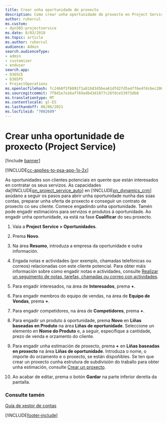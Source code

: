 ```yaml
---
title: Crear unha oportunidade de proxecto
description: Como crear unha oportunidade de proxecto en Project Service
author: ruhercul
ms.custom:
- dyn365-projectservice
ms.date: 8/03/2018
ms.topic: article
ms.author: ruhercul
audience: Admin
search.audienceType:
- admin
- customizer
- enduser
search.app:
- D365CE
- D365PS
- ProjectOperations
ms.openlocfilehash: fc24b0f3f6091f1a81b83d5bea61dfd2fd5a4ff6e4fdc6ec206f15460f364db1
ms.sourcegitcommit: 7f8d1e7a16af769adb43d1877c28fdce53975db8
ms.translationtype: MT
ms.contentlocale: gl-ES
ms.lasthandoff: 08/06/2021
ms.locfileid: "7002689"
---
```

# <a name="create-a-project-opportunity-project-service"></a>Crear unha oportunidade de proxecto (Project Service)

[!include [banner](../includes/psa-now-project-operations.md)]

[!INCLUDE[cc-applies-to-psa-app-1x-2x](../includes/cc-applies-to-psa-app-1x-2x.md)]

As oportunidades son clientes potenciais en quente que están interesados en contratar os seus servizos. As capacidades da[!INCLUDE[pn_project_service_auto](../includes/pn-project-service-auto.md)] en [!INCLUDE[pn_dynamics_crm](../includes/pn-dynamics-crm.md)] axúdano a seguir os pasos para abrir unha oportunidade nunha das súas contas, preparar unha oferta de proxecto e conseguir un contrato de proxecto co seu cliente. Comece engadindo unha oportunidade. Tamén pode engadir estimacións para servizos e produtos á oportunidade. Ao engadir unha oportunidade, xa está na fase **Cualificar** do seu proxecto.  
  
1.  Vaia a **Project Service > Oportunidades**.  
  
2.  Prema **Novo**.  
  
3.  Na área **Resumo**, introduza a empresa da oportunidade e outra información.  
  
4.  Engada notas e actividades (por exemplo, chamadas telefónicas ou correos) relacionadas con este cliente potencial. Para obter máis información sobre como engadir notas e actividades, consulte [Realizar un seguimento de notas, tarefas, chamadas ou correo con actividades](/dynamics365/customerengagement/on-premises/basics/work-with-activities).  
  
5.  Para engadir interesados, na área de **Interesados**, prema **+**.  
  
6.  Para engadir membros do equipo de vendas, na área de **Equipo de Vendas**, prema **+**.  
  
7.  Para engadir competidores, na área de **Competidores**, prema **+**.  
  
8.  Para engadir un produto á oportunidade, prema **Novo** en **Liñas baseadas en Produto** na área **Liñas de oportunidade**. Seleccione un elemento en **Nome do Produto** e, a seguir, especifique a cantidade, prezo de venda e orzamento do cliente.  
  
9. Para engadir unha estimación de proxecto, prema **+** en **Liñas baseadas en proxecto** na área **Liñas de oportunidade**. Introduza o nome, o importe do orzamento e o proxecto, se están dispoñibles. Se ten que crear un proxecto cunha estrutura de subdivisión do traballo para obter unha estimación, consulte [Crear un proxecto](../psa/create-project.md).  
  
10. Ao acabar de editar, prema o botón **Gardar** na parte inferior dereita da pantalla.  
  
### <a name="see-also"></a>Consulte tamén  
 [Guía de xestor de contas](../psa/account-manager-guide.md)


[!INCLUDE[footer-include](../includes/footer-banner.md)]